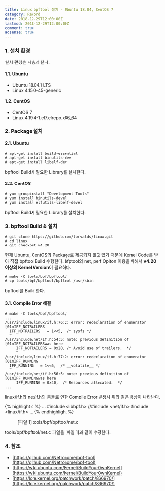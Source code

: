 ```yaml
---
title: Linux bpftool 설치 - Ubuntu 18.04, CentOS 7
category: Record
date: 2018-12-29T12:00:00Z
lastmod: 2018-12-29T12:00:00Z
comment: true
adsense: true
---
```


### 1. 설치 환경

설치 환경은 다음과 같다.

#### 1.1. Ubuntu

* Ubuntu 18.04.1 LTS
* Linux 4.15.0-45-generic

#### 1.2. CentOS

* CentOS 7
* Linux 4.19.4-1.el7.elrepo.x86_64

### 2. Package 설치

#### 2.1. Ubuntu

~~~
# apt-get install build-essential 
# apt-get install binutils-dev
# apt-get install libelf-dev
~~~

bpftool Build시 필요한 Library를 설치한다.

#### 2.2. CentOS

~~~
# yum groupinstall "Development Tools"
# yum install binutils-devel
# yum install elfutils-libelf-devel
~~~

bpftool Build시 필요한 Library를 설치한다.

### 3. bpftool Build & 설치

~~~
# git clone https://github.com/torvalds/linux.git
# cd linux
# git checkout v4.20
~~~

현재 Ubuntu, CentOS의 Package로 제공되지 않고 있기 때문에 Kernel Code를 받아 직접 bpftool Build 수행한다. bfptool의 net, perf Opiton 이용을 위해서 **v4.20 이상의 Kernel Version**이 필요하다.

~~~
# make -C tools/bpf/bpftool/
# cp tools/bpf/bpftool/bpftool /usr/sbin
~~~

bpftool를 Build 한다.

#### 3.1. Compile Error 해결

~~~
# make -C tools/bpf/bpftool/
...
/usr/include/linux/if.h:76:2: error: redeclaration of enumerator [01mIFF_NOTRAILERS
  IFF_NOTRAILERS   = 1<<5,  /* sysfs */
  ^
/usr/include/net/if.h:54:5: note: previous definition of [01mIFF_NOTRAILERSwas here
     IFF_NOTRAILERS = 0x20, /* Avoid use of trailers.  */
     ^
/usr/include/linux/if.h:77:2: error: redeclaration of enumerator [01mIFF_RUNNING
  IFF_RUNNING   = 1<<6,  /* __volatile__ */
  ^
/usr/include/net/if.h:56:5: note: previous definition of [01mIFF_RUNNINGwas here
     IFF_RUNNING = 0x40,  /* Resources allocated.  */
...
~~~

linux/if.h와 net/if.h의 충돌로 인한 Compile Error 발생시 위와 같은 증상이 나타난다.

{% highlight c %}
...
#include <libbpf.h>
//#include <net/if.h>
#include <linux/if.h>
...
{% endhighlight %}
<figure>
<figcaption class="caption">[파일 1] tools/bpf/bpftool/net.c</figcaption>
</figure>

tools/bpf/bpftool/net.c 파일을 [파일 1]과 같이 수정한다.

### 4. 참조

* [https://github.com/Netronome/bpf-tool](https://github.com/Netronome/bpf-tool)
* [https://wiki.ubuntu.com/Kernel/BuildYourOwnKernel](https://wiki.ubuntu.com/Kernel/BuildYourOwnKernel)
* [https://lore.kernel.org/patchwork/patch/866970/](https://lore.kernel.org/patchwork/patch/866970/)